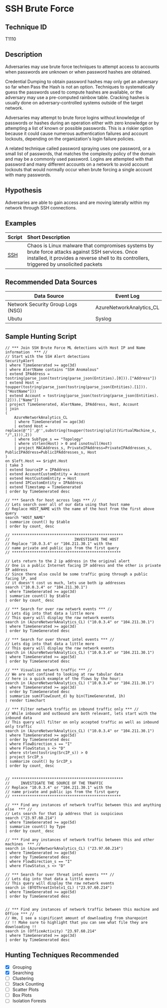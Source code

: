 # SSH Brute Force 
## Technique ID
T1110


## Description
Adversaries may use brute force techniques to attempt access to accounts when passwords are unknown or when password hashes are obtained.

Credential Dumping to obtain password hashes may only get an adversary so far when Pass the Hash is not an option. Techniques to systematically guess the passwords used to compute hashes are available, or the adversary may use a pre-computed rainbow table. Cracking hashes is usually done on adversary-controlled systems outside of the target network. 

Adversaries may attempt to brute force logins without knowledge of passwords or hashes during an operation either with zero knowledge or by attempting a list of known or possible passwords. This is a riskier option because it could cause numerous authentication failures and account lockouts, depending on the organization's login failure policies. 

A related technique called password spraying uses one password, or a small list of passwords, that matches the complexity policy of the domain and may be a commonly used password. Logins are attempted with that password and many different accounts on a network to avoid account lockouts that would normally occur when brute forcing a single account with many passwords.


## Hypothesis
Adversaries are able to gain access and are moving laterally within my network through SSH connections. 


## Examples

|Script  |Short Description | 
|:-------|:-----------------|
| [SSH](https://attack.mitre.org/software/S0220/)| Chaos is Linux malware that compromises systems by brute force attacks against SSH services. Once installed, it provides a reverse shell to its controllers, triggered by unsolicited packets |


## Recommended Data Sources

| Data Source | Event Log |
|---------|---------|
|Network Security Group Logs (NSG)| AzureNetworkAnalytics_CL|
|Ubutu|Syslog| 


## Sample Hunting Script
```
// *** Join SSH Brute Force ML detections with Host IP and Name information  *** //
// Start with the SSH Alert detections
SecurityAlert
| where TimeGenerated >= ago(3d)
| where AlertName contains "SSH Anomalous"
| extend IPAddress = tostring(parse_json(tostring(parse_json(Entities).[0])).["Address"])
| extend Host = toupper(tostring(parse_json(tostring(parse_json(Entities).[1])).["HostName"]))
| extend Account = tostring(parse_json(tostring(parse_json(Entities).[2])).["Name"])
| project TimeGenerated, AlertName, IPAddress, Host, Account
| join
(
    AzureNetworkAnalytics_CL
    | where TimeGenerated >= ago(3d)
    | extend Host = replace(@'"]',@'',substring(toupper(tostring(split(VirtualMachine_s, "/",1))),2))
    | where SubType_s == "Topology"
    | where strlen(Host) > 0 and isnotnull(Host)
    | project MACAddress_s, PrivateIPAddress=PrivateIPAddresses_s, PublicIPAddress=PublicIPAddresses_s, Host
)
on $left.Host == $right.Host
| take 3
| extend SourceIP = IPAddress
| extend AccountCustomEntity = Account
| extend HostCustomEntity = Host
| extend IPCustomEntity = IPAddress
| extend Timestamp = TimeGenerated
| order by TimeGenerated desc

// *** Search for host across logs *** //
// Lets search over all of our data using that host name
// Replace HOST_NAME with the name of the host from the first above query
search "HOST_NAME"
| summarize count() by $table
| order by count_ desc

// ************************************************** 
//                             INVESTIGATE THE HOST                                         
// Replace "10.0.3.4" or "104.211.30.1" with the                            
// name private and public ips from the first query                        
// ************************************************* 

// Lets return to the 2 ip address in the original alert
// One is a public Internet facing IP address and the other is private IP address
// Since there also could be some traffic going through a public facing lP, and 
// it doesn't cost us much, lets use both ip addresses
search ("10.0.3.4" or "104.211.30.1")
| where TimeGenerated >= ago(3d)
| summarize count() by $table
| order by count_ desc

// *** Search for over raw network events *** //
// Lets dig into that data a little more
// This query will display the raw network events
search in (AzureNetworkAnalytics_CL) ("10.0.3.4" or "104.211.30.1")
| where TimeGenerated >= ago(3d)
| order by TimeGenerated desc

// *** Search for over threat intel events *** //
// Lets dig into that data a little more
// This query will display the raw network events
search in (AzureNetworkAnalytics_CL) ("10.0.3.4" or "104.211.30.1")
| where TimeGenerated >= ago(5d)
| order by TimeGenerated desc

// *** Visualize network traffic *** //
// We are not confined to looking at raw tabular data
// here is a quick example of the flows by the hour:
search in (AzureNetworkAnalytics_CL) ("10.0.3.4" or "104.211.30.1")
| where TimeGenerated >= ago(3d)
| order by TimeGenerated desc
| summarize sum(FlowCount_d) by bin(TimeGenerated, 1h)
| render timechart 

// *** Filter network traffic on inbound traffic only *** //
// While inbound and outbound are both relevant, lets start with the inbound data
// This query will filter on only accepted traffic as well as inbound only traffic
search in (AzureNetworkAnalytics_CL) ("10.0.3.4" or "104.211.30.1")
| where TimeGenerated >= ago(5d)
| order by TimeGenerated desc
| where FlowDirection_s == "I" 
| where FlowStatus_s <> "D" 
| where strlen(tostring(SrcIP_s)) > 0
| project SrcIP_s 
| summarize count() by SrcIP_s
| order by count_ desc


// ************************************************** 
//     INVESTIGATE THE SOURCE OF THE TRAFFIC                                       
// Replace "10.0.3.4" or "104.211.30.1" with the                            
// name private and public ips from the first query                        
// ************************************************* 

// *** Find any instances of network traffic between this and anything else  *** //
// Lets search for that ip address that is suspicious
search ("23.97.60.214")
| where TimeGenerated >= ago(5d)
| summarize count() by Type
| order by count_ desc

// *** Find any instances of network traffic between this and other machines  *** //
search in (AzureNetworkAnalytics_CL) ("23.97.60.214")
| where TimeGenerated >= ago(5d)
| order by TimeGenerated desc
| where FlowDirection_s == "I" 
| where FlowStatus_s <> "D"

// *** Search for over threat intel events *** //
// Lets dig into that data a little more
// This query will display the raw network events
search in (BYOThreatIntelv1_CL) ("23.97.60.214")
| where TimeGenerated >= ago(5d)
| order by TimeGenerated desc


// *** Find any instances of network traffic between this machine and Office *** //
// Hm, I see a significant amount of downloading from sharepoint
// !! Make sure to highlight that you can see what file they are downloading !!
search in (OfficeActivity) "23.97.60.214"
| where TimeGenerated >= ago(3d)
| order by TimeGenerated desc
```
## Hunting Techniques Recommended

- [x] Grouping
- [x] Searching
- [ ] Clustering
- [ ] Stack Counting
- [ ] Scatter Plots
- [ ] Box Plots
- [ ] Isolation Forests
